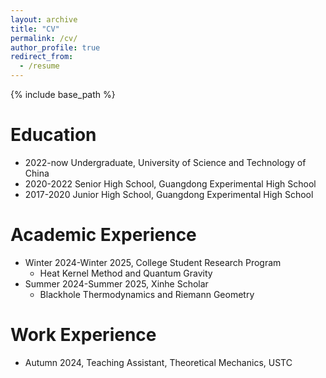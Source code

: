 ```yaml
---
layout: archive
title: "CV"
permalink: /cv/
author_profile: true
redirect_from:
  - /resume
---
```


{% include base_path %}

Education
======
* 2022-now Undergraduate, University of Science and Technology of China
* 2020-2022 Senior High School, Guangdong Experimental High School
* 2017-2020 Junior High School, Guangdong Experimental High School

Academic Experience
======
* Winter 2024-Winter 2025, College Student Research Program
  * Heat Kernel Method and Quantum Gravity
* Summer 2024-Summer 2025, Xinhe Scholar
  * Blackhole Thermodynamics and Riemann Geometry

Work Experience
======
*  Autumn 2024, Teaching Assistant, Theoretical Mechanics, USTC
